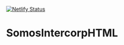 [![Netlify Status](https://api.netlify.com/api/v1/badges/3af1fb4f-72b0-4d27-a646-e5c0d30aff7a/deploy-status)](https://app.netlify.com/sites/htmlsomosintercorp/deploys)
# SomosIntercorpHTML

